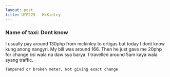 ```yaml
---
layout: post
title: UYE225 - McKinley
---
```


### Name of taxi: Dont know

I usually pay around 130php from mckinley to ortigas but today I dont know kung anong nangyri. My bill was around 166. Then he just gave me 20php for change ksi wala na daw sya barya. I travelled around 5am kaya wala syang traffic.

```Tampered or broken meter, Not giving exact change```

